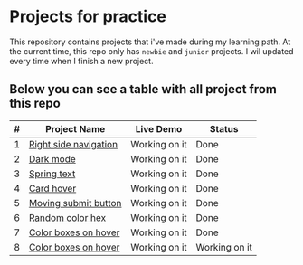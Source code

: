 # Projects for practice
This repository contains projects that i've made during my learning path.
At the current time, this repo only has `newbie` and `junior` projects.
I wil updated every time when I finish a new project.


## Below you can see a table with all project from this repo

| #   | Project Name                                                                                              | Live Demo     | Status        |
| --- | --------------------------------------------------------------------------------------------------------- | ------------- | ------------- |
| 1   | [Right side navigation](https://github.com/mrchappie/projects-for-practice/tree/main/1.sidebar_nav)       | Working on it | Done          |
| 2   | [Dark mode](https://github.com/mrchappie/projects-for-practice/tree/main/2.dark_mode)                     | Working on it | Done          |
| 3   | [Spring text](https://github.com/mrchappie/projects-for-practice/tree/main/3.spring_text)                 | Working on it | Done          |
| 4   | [Card hover](https://github.com/mrchappie/projects-for-practice/tree/main/4.card_hovering_effect)         | Working on it | Done          |
| 5   | [Moving submit button](https://github.com/mrchappie/projects-for-practice/tree/main/5.moving_submit_btn)  | Working on it | Done          |
| 6   | [Random color hex](https://github.com/mrchappie/projects-for-practice/tree/main/6.random_color_generator) | Working on it | Done          |
| 7   | [Color boxes on hover](https://github.com/mrchappie/projects-for-practice/tree/main/7.color_boxes_hover)  | Working on it | Done          |
| 8   | [Color boxes on hover](https://github.com/mrchappie/projects-for-practice/tree/main/8.password_generator) | Working on it | Working on it |
